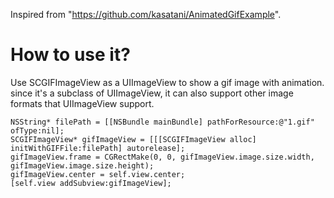 Inspired from "https://github.com/kasatani/AnimatedGifExample".
# How to use it?
Use SCGIFImageView as a UIImageView to show a gif image with animation.
since it's a subclass of UIImageView, it can also support other image formats that UIImageView support.

    NSString* filePath = [[NSBundle mainBundle] pathForResource:@"1.gif" ofType:nil];
    SCGIFImageView* gifImageView = [[[SCGIFImageView alloc] initWithGIFFile:filePath] autorelease];
    gifImageView.frame = CGRectMake(0, 0, gifImageView.image.size.width, gifImageView.image.size.height);
    gifImageView.center = self.view.center;
    [self.view addSubview:gifImageView];



